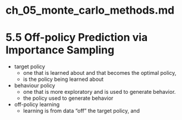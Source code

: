 # ch_05_monte_carlo_methods.md

# 5.5 Off-policy Prediction via Importance Sampling
* target policy
  * one that is learned about and that becomes the optimal policy,
  * is the policy being learned about
* behaviour policy
  * one that is more exploratory and is used to generate behavior.
  * the policy used to generate behavior
* off-policy learning
  * learning is from data “off” the target policy, and

